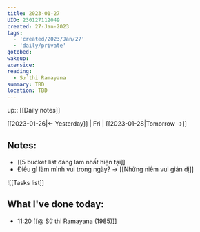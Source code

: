 ```yaml
---
title: 2023-01-27
UID: 230127112049
created: 27-Jan-2023
tags:
  - 'created/2023/Jan/27'
  - 'daily/private'
gotobed:
wakeup:
exersice:
reading:
  - Sử thi Ramayana
summary: TBD
location: TBD
---
```

up:: [[Daily notes]]

[[2023-01-26|<- Yesterday]] | Fri | [[2023-01-28|Tomorrow ->]]

## Notes:
- [[5 bucket list đáng làm nhất hiện tại]]
- Điều gì làm mình vui trong ngày? -> [[Những niềm vui giản dị]]



![[Tasks list]]

## What I've done today:

- 11:20 [[@ Sử thi Ramayana (1985)]]
